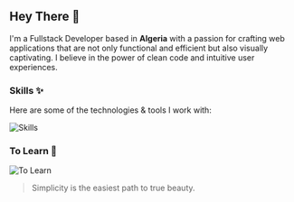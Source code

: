 ## Hey There 👋
I'm a Fullstack Developer based in **Algeria** with a passion for crafting web applications that are not only functional and efficient but also visually captivating. I believe in the power of clean code and intuitive user experiences.

### Skills ✨
Here are some of the technologies & tools I work with:

![Skills](https://skills.syvixor.com/api/icons?i=ts,python,nodejs,express,mongodb,postgresql,supabase,pocketbase,drizzle,clerk,storyblok,vuejs,nuxt,zod,tailwindcss,unocss,github,git,vscode,figma,chatgpt,virtualbox,zorinos&perline=8)

### To Learn 📖
![To Learn](https://skills.syvixor.com/api/icons?i=bash,ngrok,pinia,jest,docker)

> Simplicity is the easiest path to true beauty.
